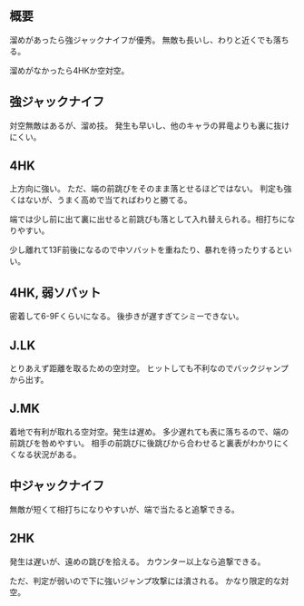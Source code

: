 ## 概要

溜めがあったら強ジャックナイフが優秀。
無敵も長いし、わりと近くでも落ちる。

溜めがなかったら4HKか空対空。

## 強ジャックナイフ

対空無敵はあるが、溜め技。
発生も早いし、他のキャラの昇竜よりも裏に抜けにくい。

## 4HK

上方向に強い。
ただ、端の前跳びをそのまま落とせるほどではない。
判定も強くはないが、うまく高めで当てればわりと勝てる。

端では少し前に出て裏に出せると前跳びも落として入れ替えられる。相打ちになりやすい。

少し離れて13F前後になるので中ソバットを重ねたり、暴れを待ったりするといい。

## 4HK, 弱ソバット

密着して6-9Fくらいになる。
後歩きが遅すぎてシミーできない。

## J.LK

とりあえず距離を取るための空対空。
ヒットしても不利なのでバックジャンプから出す。

## J.MK

着地で有利が取れる空対空。発生は遅め。
多少遅れても表に落ちるので、端の前跳びを咎めやすい。
相手の前跳びに後跳びから合わせると裏表がわかりにくくなる状況がある。

## 中ジャックナイフ

無敵が短くて相打ちになりやすいが、端で当たると追撃できる。

## 2HK

発生は遅いが、遠めの跳びを拾える。
カウンター以上なら追撃できる。

ただ、判定が弱いので下に強いジャンプ攻撃には潰される。
かなり限定的な対空。
